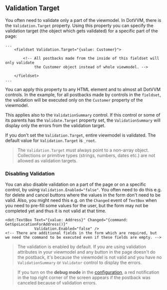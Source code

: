 ## Validation Target

You often need to validate only a part of the viewmodel. In DotVVM, there is the `Validation.Target` property. Using this property you can specify the validation target (the object which gets validated) for a specific part of the page:

```DOTHTML
...
    <fieldset Validation.Target="{value: Customer}">
    
        <!-- All postbacks made from the inside of this fieldset will only validate 
             the Customer object instead of whole viewmodel. -->

    </fieldset>
...
```

You can apply this property to any HTML element and to almost all DotVVM controls. In the example, for all postbacks made by controls in the `fieldset`, 
the validation will be executed only on the `Customer` property of the viewmodel. 

This applies also to the `ValidationSummary` control. If this control or some of its parents has the `Validate.Target` property set, the `ValidationSummary` will display only the errors from the validation target.

If you don't set the `Validation.Target`, entire viewmodel is validated. The default value for `Validation.Target` is `_root`.

> The `Validation.Target` must always point to a non-array object. Collections or primitive types (strings, numbers, dates etc.) are not allowed as validation targets.  

### Disabling Validation

You can also disable validation on a part of the page or on a specific control, by using `Validation.Enabled="false"`. You often need to do this e.g. for delete 
and cancel buttons where the values in the form don't need to be valid. Also, you might need this e.g. on the `Changed` event of `TextBox` when you need to pre-fill some values for the user, but the form may not be completed yet and thus it is not valid at that time.

```DOTHTML
<dot:TextBox Text="{value: Address}" Changed="{command: GetGpsLocationForAddress()}"
             Validation.Enabled="false" />
<!-- There are additional fields in the form which are required, but we need the command to be executed even if these fields are empty. -->
```

> The validation is enabled by default. If you are using validation attributes in your viewmodel and any button in the page doesn't do the postback,
> it's because the viewmodel is not valid and you have no `ValidationSummary` or `Validator` control to display the errors. 

> If you turn on the **debug mode** in the [configuration](/docs/tutorials/basics-configuration/{branch}), a red notification in the top right corner of the screen appears if the postback was canceled because of validation errors.

